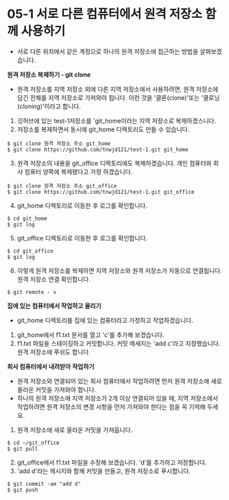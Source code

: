# 05-1 서로 다른 컴퓨터에서 원격 저장소 함께 사용하기
- 서로 다른 위치에서 같은 계정으로 하나의 원격 저장소에 접근하는 방법을 살펴보겠습니다.

**원격 저장소 복제하기 - git clone**
  - 원격 저장소를 지역 저장소 외에 다른 지역 저장소에서 사용하려면, 원격 저장소에 담긴 전체를 지역 저장소로 가져와야 됩니다. 이런 것을 '클론(clone)'또는 '클로닝(cloning)'이라고 합니다. 

1. 깃허브에 있는 test-1저장소를 'git_home이라는 지역 저장소로 복제하겠스니다.
2. 저장소를 복제하면서 동시에 git_home 디렉토리도 만들 수 있습니다.
```
$ git clone 원격 저장소 주소 git_home
$ git clone https://github.com/tnwjd121/test-1.git git_home 
```
3. 원격 저장소의 내용을 git_office 디렉토리에도 복제하겠습니다. 개인 컴퓨터와 회사 컴퓨터 양쪽에 복제됐다고 가정 하겠습니다.
```
$ git clone 원격 저장소 주소 git_office
$ git clone https://github.com/tnwjd121/test-1.git git_office
```
4. git_home 디렉토리로 이동한 후 로그를 확인합니다.
```
$ cd git_home
$ git log
```
5. git_office 디렉토리로 이동한 후 로그를 확인합니다.
``` 
$ cd git_office
$ git log
```
6. 이렇게 원격 저장소를 복제하면 지역 저장소와 원격 저장소가 자동으로 연결됩니다. 원격 저장소 연결 확인합니다.
``` 
$ git remote - v
```

**집에 있는 컴퓨터에서 작업하고 올리기**
  - git_home 디렉토리를 집에 있는 컴퓨터라고 가정하고 작업하겠습니다.
  1. git_home에서 f1.txt 문서를 열고 'c'를 추가해 보겠습니다.
  2. f1.txt 파일을 스테이징하고 커밋합니다. 커밋 메세지는 'add c'라고 지정했습니다. 원격 저장소에 푸쉬도 합니다.

**회사 컴퓨터에서 내려받아 작업하기**
  - 원격 저장소와 연결되어 있는 회사 컴퓨터에서 작업하려면 먼저 원격 저장소에 새로 올라온 커밋을 가져와야 합니다.
  - 하나의 원격 저장소에 지역 저장소가 2개 이상 연결되어 있을 때, 지역 저장소에서 작업하려면 원격 저장소의 변경 사항을 먼저 가져와야 한다는 점을 꼭 기억해 두세요.

  1. 원격 저장소에 새로 올라온 커밋을 가져옵니다.
  ```
  $ cd ~/git_office
  $ git pull
  ```
  2. git_office에서 f1.txt 파일을 수정해 보겠습니다.
  'd'를 추가하고 저장합니다.
  3. 'add d'라는 메시지와 함께 커밋을 만들고, 원격 저장소로 푸시합니다.
  ```
  $ git commit -am "add d"
  $ git push
  ```
